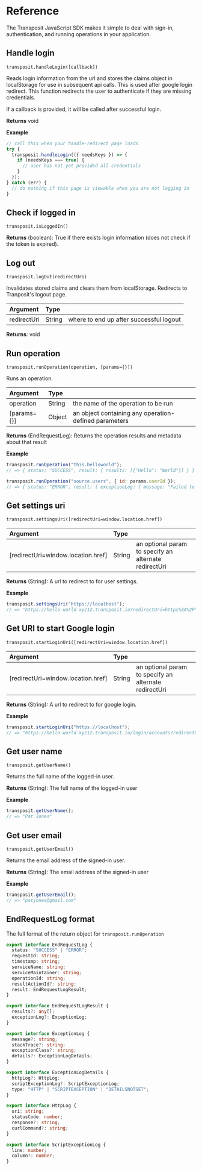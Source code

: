 # Reference

The Transposit JavaScript SDK makes it simple to deal with sign-in, authentication, and running operations in your application.

## Handle login

`transposit.handleLogin([callback])`

Reads login information from the url and stores the claims object in localStorage for use in subsequent api calls. This is used after google login redirect. This function redirects the user to authenticate if they are missing credentials.

If a callback is provided, it will be called after successful login.

**Returns** void

**Example**

```javascript
// call this when your handle-redirect page loads
try {
  transposit.handleLogin(({ needsKeys }) => {
    if (needsKeys === true) {
      // user has not yet provided all credentials
    }
  });
} catch (err) {
  // do nothing if this page is viewable when you are not logging in
}
```

## Check if logged in

`transposit.isLoggedIn()`

**Returns** (boolean): True if there exists login information (does not check if the token is expired).


## Log out

`transposit.logOut(redirectUri)`

Invalidates stored claims and clears them from localStorage. Redirects to Tranposit's logout page.

| Argument    | Type   |                                                       |
| :---------- | :----- | :---------------------------------------------------- |
| redirectUri | String | where to end up after successful logout               |

**Returns**: void

## Run operation

`transposit.runOperation(operation, [params={}])`

Runs an operation.

| Argument    | Type   |                                                       |
| :---------- | :----- | :---------------------------------------------------- |
| operation   | String | the name of the operation to be run                   |
| [params={}] | Object | an object containing any operation-defined parameters |

**Returns** (EndRequestLog): Returns the operation results and metadata about that result

**Example**

```javascript
transposit.runOperation("this.helloworld");
// => { status: "SUCCESS", result: { results: [{"Hello": "World"}] } }

transposit.runOperation("source.users", { id: params.userId });
// => { status: "ERROR", result: { exceptionLog: { message: "Failed to find user 123" } } }
```

## Get settings uri

`transposit.settingsUri([redirectUri=window.location.href])`

| Argument                           | Type   |                                                       |
| :--------------------------------- | :----- | :---------------------------------------------------- |
| [redirectUri=window.location.href] | String | an optional param to specify an alternate redirectUri |

**Returns** (String): A url to redirect to for user settings.

**Example**

```javascript
transposit.settingsUri("https://localhost");
// => "https://hello-world-xyz12.transposit.io?redirectUri=https%3A%2F%2Flocalhost"
```

## Get URI to start Google login

`transposit.startLoginUri([redirectUri=window.location.href])`

| Argument                           | Type   |                                                       |
| :--------------------------------- | :----- | :---------------------------------------------------- |
| [redirectUri=window.location.href] | String | an optional param to specify an alternate redirectUri |

**Returns** (String): A url to redirect to for google login.

**Example**

```javascript
transposit.startLoginUri("https://localhost");
// => "https://hello-world-xyz12.transposit.io/login/accounts?redirectUri=https%3A%2F%2Flocalhost"
```

## Get user name

`transposit.getUserName()`

Returns the full name of the logged-in user.

**Returns** (String): The full name of the logged-in user

**Example**

```javascript
transposit.getUserName();
// => "Pat Jones"
```

## Get user email

`transposit.getUserEmail()`

Returns the email address of the signed-in user.

**Returns** (String): The email address of the signed-in user

**Example**

```javascript
transposit.getUserEmail();
// => "patjones@gmail.com"
```

## EndRequestLog format

The full format of the return object for `transposit.runOperation`

```typescript
export interface EndRequestLog {
  status: "SUCCESS" | "ERROR";
  requestId: string;
  timestamp: string;
  serviceName: string;
  serviceMaintainer: string;
  operationId: string;
  resultActionId?: string;
  result: EndRequestLogResult;
}

export interface EndRequestLogResult {
  results?: any[];
  exceptionLog?: ExceptionLog;
}

export interface ExceptionLog {
  message?: string;
  stackTrace?: string;
  exceptionClass?: string;
  details?: ExceptionLogDetails;
}

export interface ExceptionLogDetails {
  httpLog?: HttpLog;
  scriptExceptionLog?: ScriptExceptionLog;
  type: "HTTP" | "SCRIPTEXCEPTION" | "DETAILSNOTSET";
}

export interface HttpLog {
  uri: string;
  statusCode: number;
  response?: string;
  curlCommand?: string;
}

export interface ScriptExceptionLog {
  line: number;
  column?: number;
}
```
